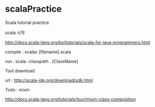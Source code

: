 # scalaPractice
Scala tutorial practice

scala 시작 

http://docs.scala-lang.org/ko/tutorials/scala-for-java-programmers.html



compile : scalac [filename].scala

run : scala -classpath . [ClassName]



Tool download 

url : http://scala-ide.org/download/sdk.html


Todo : mixin 

http://docs.scala-lang.org/tutorials/tour/mixin-class-composition 


